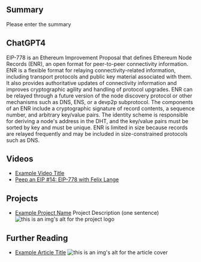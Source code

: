 ## Summary

Please enter the summary

## ChatGPT4

EIP-778 is an Ethereum Improvement Proposal that defines Ethereum Node Records (ENR), an open format for peer-to-peer connectivity information. ENR is a flexible format for relaying connectivity-related information, including transport protocols and public key material associated with them. It also provides authoritative updates of connectivity information and improves cryptographic agility and handling of protocol upgrades. ENR can be relayed through a future version of the node discovery protocol or other mechanisms such as DNS, ENS, or a devp2p subprotocol. The components of an ENR include a cryptographic signature of record contents, a sequence number, and arbitrary key/value pairs. The identity scheme is responsible for deriving a node's address in the DHT, and the key/value pairs must be sorted by key and must be unique. ENR is limited in size because records are relayed frequently and may be included in size-constrained protocols such as DNS.

## Videos

- [Example Video Title](https://www.youtube.com/watch?v=TDGq4aeevgY)
- [Peep an EIP #14: EIP-778 with Felix Lange](https://www.youtube.com/watch?v=TVG4Xb-YDiY&list=PL4cwHXAawZxqu0PKKyMzG_3BJV_xZTi1F&index=100)

## Projects

- [Example Project Name](https://xxxx.xxx/xxxxx) Project Description (one sentence) ![this is an img's alt for the project logo](https://xxxx.xxx/project-logo.xxx)

## Further Reading

- [Example Article Title](https://xxxx.xxx/xxxxx) ![this is an img's alt for the article cover](https://xxxx.xxx/article-cover.xxx)
